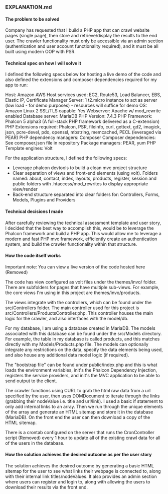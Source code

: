 ### EXPLANATION.md

#### The problem to be solved 

Company has requested that I build a PHP app that can crawl website pages (single page), then store and retrieve/display the results to the end user. The crawler functionality must only be accessible via an admin section (authentication and user account functionality required), and it must be all built using modern OOP with PSR. 

#### Technical spec on how I will solve it

I defined the following specs below for hosting a live demo of the code and also defined the extensions and composer dependencies required for my app to run: 

Host: Amazon AWS 
Host services used: EC2, Route53, Load Balancer, EBS, Elastic IP, Certificate Manager
Server: 1 t2.micro instance to act as server (low load - for demo purposes) - resources will suffice for demo 
OS: Amazon Linux 2 
SSL/TLS capable: Yes
Webserver: Apache w/ mod_rewrite enabled
Database server: MariaDB
PHP Version: 7.4.3 
PHP Framework: Phalcon 5 alpha3 (A full-stack PHP framework delivered as a C-extension)
PHP Extensions required: Phalcon, PSR, fileinfo, curl, gettext, gd2, imagick, json, pcre-devel, pdo, openssl, mbstring, memcached, PECL (leveraged via PEAR)
PHP dependency managers: Composer
Composer dependencies: See composer.json file in repository
Package managers: PEAR, yum
PHP Template engines: Volt

For the application structure, I defined the following specs: 

- Leverage phalcon devtools to build a clean mvc project structure
- Clear separation of views and front-end elements (using volt). Folders named: about, contact, index, layouts, products, register, session and public folders with .htaccess/mod_rewrites to display appropriate view/render
- Back-end structure separated into clear folders for: Controllers, Forms, Models, Plugins and Providers

#### Technical decisions I made

After carefully reviewing the technical assessment template and user story, I decided that the best way to accomplish this, would be to leverage the Phalcon framework and build a PHP app. This would allow me to leverage a modern and fast PHP mvc framework, efficiently create an authentication system, and build the crawler functionality within that structure. 

#### How the code itself works 

Important note: You can view a live version of the code hosted here (Removed)

The code has view configured as volt files under the themes/invo/ folder. There are subfolders for pages that have multiple sub-views. For example, the core views I'm using in this project are themes/invo/products. 

The views integrate with the controllers, which can be found under the src/Controllers folder. The main controller used for this project is src/Controllers/ProductsController.php. This controller houses the main logic for the crawler, and also interfaces with the model/db. 

For my database, I am using a database created in MariaDB. The models associated with this database can be found under the src/Models directory. For example, the table in my database is called products, and this matches directly with my Models/Products.php file. The models can optionally integrate any restrictions on the data, specify the data elements being used, and also house any additional data model logic (if required). 

The "bootstrap file" can be found under public/index.php and this is what loads the environment variables, init's the Phalcon Dependency Injection, registers the service providers, and init's the MVC application to be able to send output to the client. 

The crawler functions using CURL to grab the html raw data from a url specified by the user, then uses DOMDocument to iterate through the links (grabbing their nodeValue i.e. title and url/link). I used a basic if statement to only add internal links to an array. Then we run through the unique elements of the array and generate an HTML sitemap and store it in the database (MariaDB). On the front end the user can then download a copy of the HTML sitemap. 

There is a crontab configured on the server that runs the CronController script (Removed) every 1 hour to update all of the existing crawl data for all of the users in the database. 

#### How the solution achieves the desired outcome as per the user story 

The solution achieves the desired outcome by generating a basic HTML sitemap for the user to see what links their webpage is connected to, along with their internal link titles/nodeValues. It also provides an admin section where users can register and login to, along with allowing the users to download their results via the front end. 
